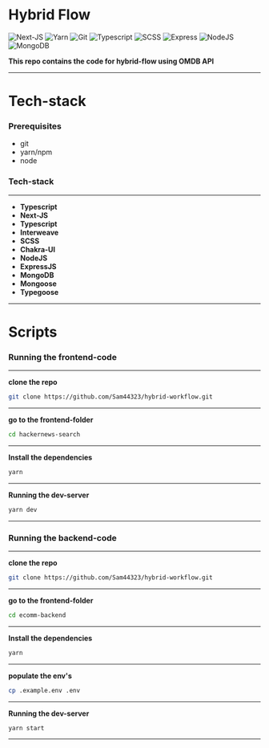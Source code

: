 # Hybrid Flow

![Next-JS](https://img.shields.io/badge/-NextJS-333333?style=for-the-badge&logo=next.js&logoColor=61dbfb)
![Yarn](https://img.shields.io/badge/-Yarn-333333?style=for-the-badge&logo=yarn&logoColor=61dbfb)
![Git](https://img.shields.io/badge/-Git-333333?style=for-the-badge&logo=git&logoColor=61dbfb)
![Typescript](https://img.shields.io/badge/-Typescript-333333?style=for-the-badge&logo=typescript&logoColor=61dbfb)
![SCSS](https://img.shields.io/badge/-SCSS-333333?style=for-the-badge&logo=sass&logoColor=61dbfb)
![Express](https://img.shields.io/badge/-ExpressJS-333333?style=for-the-badge&logo=express&logoColor=61dbfb)
![NodeJS](https://img.shields.io/badge/-NodeJS-333333?style=for-the-badge&logo=node.js&logoColor=61dbfb)
![MongoDB](https://img.shields.io/badge/-MongoDB-333333?style=for-the-badge&logo=mongodb&logoColor=61dbfb)

**This repo contains the code for hybrid-flow using OMDB API**

---

# **Tech-stack**

### Prerequisites

- git
- yarn/npm
- node

### **Tech-stack**

---

- **Typescript**
- **Next-JS**
- **Typescript**
- **Interweave**
- **SCSS**
- **Chakra-UI**
- **NodeJS**
- **ExpressJS**
- **MongoDB**
- **Mongoose**
- **Typegoose**

---

# **Scripts**

### Running the frontend-code

---

**clone the repo**

```bash
git clone https://github.com/Sam44323/hybrid-workflow.git
```

---

**go to the frontend-folder**

```bash
cd hackernews-search
```

---

**Install the dependencies**

```bash
yarn
```

---

**Running the dev-server**

```bash
yarn dev
```

---

### Running the backend-code

---

**clone the repo**

```bash
git clone https://github.com/Sam44323/hybrid-workflow.git
```

---

**go to the frontend-folder**

```bash
cd ecomm-backend
```

---

**Install the dependencies**

```bash
yarn
```

---

**populate the env's**

```bash
cp .example.env .env

```

---

**Running the dev-server**

```bash
yarn start
```

---
